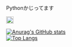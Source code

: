 Pythonかじってます  

  <a href="http://twitter.com/_0kq_">
    <img height="20" src="https://img.shields.io/twitter/follow/_0kq_?label=Twitter&logo=twitter&style=flat" />
  </a>
  
[![Anurag's GitHub stats](https://github-readme-stats.vercel.app/api?username=0kq-github&theme=tokyonight&count_private=true&show_icons=true)](https://github.com/anuraghazra/github-readme-stats)  
[![Top Langs](https://github-readme-stats.vercel.app/api/top-langs/?username=0kq-github&theme=tokyonight&hide=shell&hide=batchfile)](https://github.com/anuraghazra/github-readme-stats)
